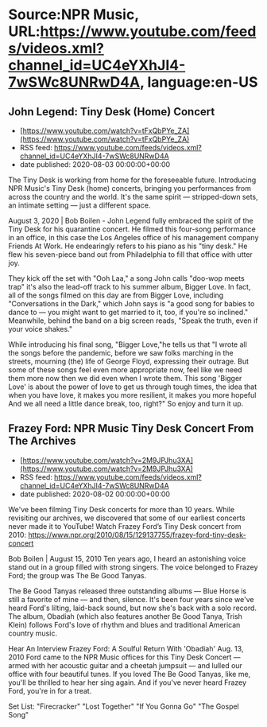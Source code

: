 # Source:NPR Music, URL:https://www.youtube.com/feeds/videos.xml?channel_id=UC4eYXhJI4-7wSWc8UNRwD4A, language:en-US

## John Legend: Tiny Desk (Home) Concert
 - [https://www.youtube.com/watch?v=tFxQbPYe_ZA](https://www.youtube.com/watch?v=tFxQbPYe_ZA)
 - RSS feed: https://www.youtube.com/feeds/videos.xml?channel_id=UC4eYXhJI4-7wSWc8UNRwD4A
 - date published: 2020-08-03 00:00:00+00:00

The Tiny Desk is working from home for the foreseeable future. Introducing NPR Music's Tiny Desk (home) concerts, bringing you performances from across the country and the world. It's the same spirit — stripped-down sets, an intimate setting — just a different space.

August 3, 2020 | Bob Boilen - John Legend fully embraced the spirit of the Tiny Desk for his quarantine concert. He filmed this four-song performance in an office, in this case the Los Angeles office of his management company Friends At Work. He endearingly refers to his piano as his "tiny desk." He flew his seven-piece band out from Philadelphia to fill that office with utter joy.

They kick off the set with "Ooh Laa," a song John calls "doo-wop meets trap" it's also the lead-off track to his summer album, Bigger Love. In fact, all of the songs filmed on this day are from Bigger Love, including "Conversations in the Dark," which John says is "a good song for babies to dance to — you might want to get married to it, too, if you're so inclined." Meanwhile, behind the band on a big screen reads, "Speak the truth, even if your voice shakes."

While introducing his final song, "Bigger Love,"he tells us that "I wrote all the songs before the pandemic, before we saw folks marching in the streets, mourning (the) life of George Floyd, expressing their outrage. But some of these songs feel even more appropriate now, feel like we need them more now then we did even when I wrote them. This song 'Bigger Love' is about the power of love to get us through tough times, the idea that when you have love, it makes you more resilient, it makes you more hopeful And we all need a little dance break, too, right?" So enjoy and turn it up.

## Frazey Ford: NPR Music Tiny Desk Concert From The Archives
 - [https://www.youtube.com/watch?v=2M9JPJhu3XA](https://www.youtube.com/watch?v=2M9JPJhu3XA)
 - RSS feed: https://www.youtube.com/feeds/videos.xml?channel_id=UC4eYXhJI4-7wSWc8UNRwD4A
 - date published: 2020-08-02 00:00:00+00:00

We've been filming Tiny Desk concerts for more than 10 years. While revisiting our archives, we discovered that some of our earliest concerts never made it to YouTube! 
Watch Frazey Ford’s Tiny Desk concert from 2010: https://www.npr.org/2010/08/15/129137755/frazey-ford-tiny-desk-concert

Bob Boilen | August 15, 2010
Ten years ago, I heard an astonishing voice stand out in a group filled with strong singers. The voice belonged to Frazey Ford; the group was The Be Good Tanyas.

The Be Good Tanyas released three outstanding albums — Blue Horse is still a favorite of mine — and then, silence. It's been four years since we've heard Ford's lilting, laid-back sound, but now she's back with a solo record. The album, Obadiah (which also features another Be Good Tanya, Trish Klein) follows Ford's love of rhythm and blues and traditional American country music.

Hear An Interview
Frazey Ford: A Soulful Return With 'Obadiah' Aug. 13, 2010
Ford came to the NPR Music offices for this Tiny Desk Concert — armed with her acoustic guitar and a cheetah jumpsuit — and lulled our office with four beautiful tunes. If you loved The Be Good Tanyas, like me, you'll be thrilled to hear her sing again. And if you've never heard Frazey Ford, you're in for a treat.

Set List:
"Firecracker"
"Lost Together"
"If You Gonna Go"
"The Gospel Song"


